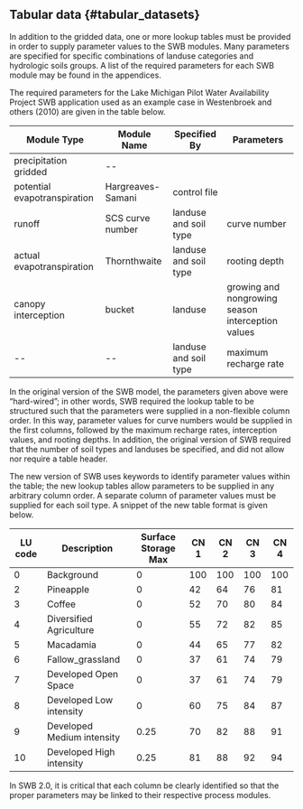 ## Tabular data {#tabular_datasets}

In addition to the gridded data, one or more lookup tables must be provided in order to supply parameter values to the SWB modules. Many parameters are specified for specific combinations of landuse categories and hydrologic soils groups. A list of the required parameters for each SWB module may be found in the appendices.

The required parameters for the Lake Michigan Pilot Water Availability Project SWB application used as an example case in Westenbroek and others (2010) are given in the table below.

Module Type	                 |              Module Name   |	        Specified By	|  Parameters
-----------------------------|----------------------------|-----------------------|---------------
precipitation	gridded        |		--
potential evapotranspiration |	Hargreaves-Samani		      | control file          |
runoff                       |	SCS curve number	        | landuse and soil type |	curve number
actual evapotranspiration    |	Thornthwaite              |	landuse and soil type |	rooting depth
canopy interception	         |  bucket                    |	landuse	              | growing and nongrowing season interception values
--                           |	--                        | landuse and soil type |	maximum recharge rate


In the original version of the SWB model, the parameters given above were “hard-wired”; in other words, SWB required the lookup table to be structured such that the parameters were supplied in a non-flexible column order. In this way, parameter values for curve numbers would be supplied in the first columns, followed by the maximum recharge rates, interception values, and rooting depths. In addition, the original version of SWB required that the number of soil types and landuses be specified, and did not allow nor require a table header.

The new version of SWB uses keywords to identify parameter values within the table; the new lookup tables allow parameters to be supplied in any arbitrary column order. A separate column of parameter values must be supplied for each soil type. A snippet of the new table format is given below.

LU code  | Description               |   Surface Storage Max |     CN 1|    CN 2 |     CN 3 |     CN 4
---------|---------------------------|-----------------------|---------|---------|----------|--------
0        | Background                |   0                   |     100 |      100|       100|      100
2        | Pineapple                 |   0                   |     42  |      64 |       76 |       81
3        | Coffee                    |   0                   |     52  |      70 |       80 |       84
4        | Diversified Agriculture   |   0                   |     55  |      72 |       82 |       85
5        | Macadamia                 |   0                   |     44  |      65 |       77 |       82
6        | Fallow_grassland          |   0                   |     37  |      61 |       74 |       79
7        | Developed Open Space      |   0                   |     37  |      61 |       74 |       79
8        | Developed Low intensity   |   0                   |     60  |      75 |       84 |       87
9        | Developed Medium intensity|   0.25                |     70  |      82 |       88 |       91
10       | Developed High intensity  |   0.25                |     81  |      88 |       92 |       94

In SWB 2.0, it is critical that each column be clearly identified so that the proper parameters may be linked to their respective process modules.
